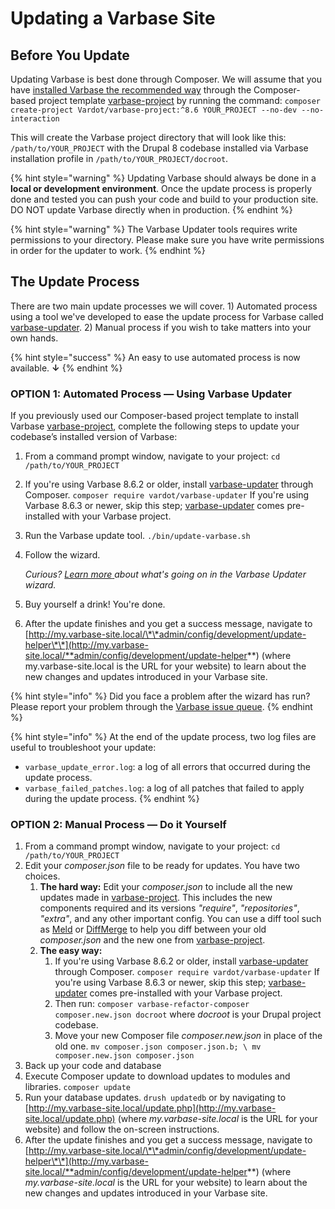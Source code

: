 # Updating a Varbase Site

## Before You Update

Updating Varbase is best done through Composer. We will assume that you have [installed Varbase the recommended way](../getting-started/installing-varbase.md) through the Composer-based project template [varbase-project](https://github.com/Vardot/varbase-project) by running the command: `composer create-project Vardot/varbase-project:^8.6 YOUR_PROJECT --no-dev --no-interaction`

This will create the Varbase project directory that will look like this: `/path/to/YOUR_PROJECT` with the Drupal 8 codebase installed via Varbase installation profile in `/path/to/YOUR_PROJECT/docroot`.

{% hint style="warning" %}
Updating Varbase should always be done in a **local or development environment**. Once the update process is properly done and tested you can push your code and build to your production site.  
DO NOT update Varbase directly when in production.
{% endhint %}

{% hint style="warning" %}
The Varbase Updater tools requires write permissions to your directory. Please make sure you have write permissions in order for the updater to work.
{% endhint %}

## The Update Process

There are two main update processes we will cover. 1\) Automated process using a tool we've developed to ease the update process for Varbase called [varbase-updater](https://github.com/Vardot/varbase-updater). 2\) Manual process if you wish to take matters into your own hands.

{% hint style="success" %}
An easy to use automated process is now available. **↓**
{% endhint %}

### OPTION 1: Automated Process — Using Varbase Updater

If you previously used our Composer-based project template to install Varbase [varbase-project](https://github.com/Vardot/varbase-project), complete the following steps to update your codebase’s installed version of Varbase:

1. From a command prompt window, navigate to your project: `cd /path/to/YOUR_PROJECT`  
2. If you're using Varbase 8.6.2 or older, install [varbase-updater](https://github.com/Vardot/varbase-updater) through Composer. `composer require vardot/varbase-updater`   If you're using Varbase 8.6.3 or newer, skip this step; [varbase-updater](https://github.com/Vardot/varbase-updater) comes pre-installed with your Varbase project. 
3. Run the Varbase update tool. `./bin/update-varbase.sh`  
4. Follow the wizard.

   _Curious?_ [_Learn more_ ](understanding-varbase-updater-package.md)_about what's going on in the Varbase Updater wizard._

5. Buy yourself a drink! You're done.
6. After the update finishes and you get a success message, navigate to [http://my.varbase-site.local/\*\*admin/config/development/update-helper\*\*](http://my.varbase-site.local/**admin/config/development/update-helper**) \(where my.varbase-site.local is the URL for your website\) to learn about the new changes and updates introduced in your Varbase site.

{% hint style="info" %}
Did you face a problem after the wizard has run? Please report your problem through the [Varbase issue queue](https://www.drupal.org/node/add/project-issue/varbase?component=Updater).
{% endhint %}

{% hint style="info" %}
At the end of the update process, two log files are useful to troubleshoot your update:

* `varbase_update_error.log`: a log of all errors that occurred during the update process.
* `varbase_failed_patches.log`: a log of all patches that failed to apply during the update process.
{% endhint %}

### OPTION 2: Manual Process — Do it Yourself

1. From a command prompt window, navigate to your project:  `cd /path/to/YOUR_PROJECT`  
2. Edit your _composer.json_ file to be ready for updates. You have two choices.
   1. **The hard way:** Edit your _composer.json_ to include all the new updates made in [varbase-project](https://github.com/Vardot/varbase-project/blob/8.6.x/composer.json). This includes the new components required and its versions _"require"_, _"repositories"_, _"extra"_, and any other important config. You can use a diff tool such as [Meld](http://meldmerge.org/) or [DiffMerge](https://sourcegear.com/diffmerge/) to help you diff between your old _composer.json_ and the new one from [varbase-project](https://github.com/Vardot/varbase-project/blob/8.6.x/composer.json). 
   2. **The easy way:** 
      1. If you're using Varbase 8.6.2 or older, install [varbase-updater](https://github.com/Vardot/varbase-updater) through Composer. `composer require vardot/varbase-updater`   If you're using Varbase 8.6.3 or newer, skip this step; [varbase-updater](https://github.com/Vardot/varbase-updater) comes pre-installed with your Varbase project. 
      2. Then run: `composer varbase-refactor-composer composer.new.json docroot`  where _docroot_ is your Drupal project codebase. 
      3. Move your new Composer file _composer.new.json_ in place of the old one. `mv composer.json composer.json.b; \ mv composer.new.json composer.json` 
3. Back up your code and database 
4. Execute Composer update to download updates to modules and libraries. `composer update`  
5. Run your database updates. `drush updatedb`  or by navigating to [http://my.varbase-site.local/update.php](http://my.varbase-site.local/update.php) \(where _my.varbase-site.local_ is the URL for your website\) and follow the on-screen instructions. 
6. After the update finishes and you get a success message, navigate to [http://my.varbase-site.local/\*\*admin/config/development/update-helper\*\*](http://my.varbase-site.local/**admin/config/development/update-helper**) \(where _my.varbase-site.local_ is the URL for your website\) to learn about the new changes and updates introduced in your Varbase site.

